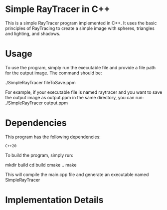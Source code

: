 # Simple RayTracer in C++

This is a simple RayTracer program implemented in C++. It uses the basic principles of RayTracing to create a simple image with spheres, triangles and  lighting, and shadows.

# Usage

To use the program, simply run the executable file and provide a file path for the output image. The command should be:

./SimpleRayTracer fileToSave.ppm

For example, if your executable file is named raytracer and you want to save the output image as output.ppm in the same directory, you can run:
./SimpleRayTracer output.ppm

# Dependencies

This program has the following dependencies:

    C++20

To build the program, simply run:

mkdir build
cd build
cmake ..
make

This will compile the main.cpp file and generate an executable named SimpleRayTracer

# Implementation Details
